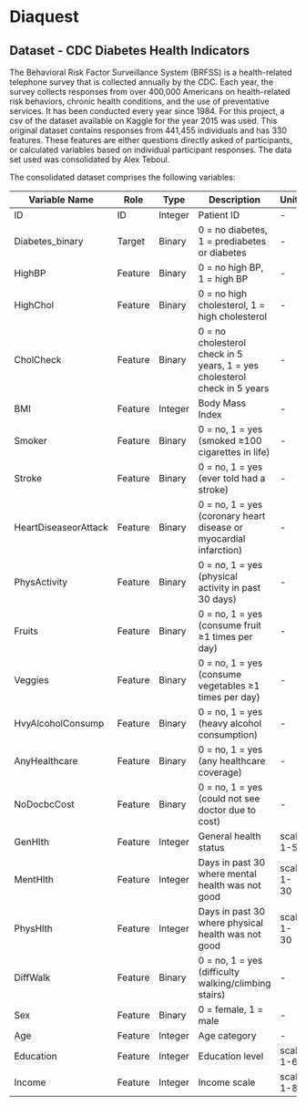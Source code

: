 # Diaquest

## Dataset - CDC Diabetes Health Indicators

The Behavioral Risk Factor Surveillance System (BRFSS) is a health-related telephone survey that is collected annually by the CDC. Each year, the survey collects responses from over 400,000 Americans on health-related risk behaviors, chronic health conditions, and the use of preventative services. It has been conducted every year since 1984. For this project, a csv of the dataset available on Kaggle for the year 2015 was used. This original dataset contains responses from 441,455 individuals and has 330 features. These features are either questions directly asked of participants, or calculated variables based on individual participant responses. The data set used was consolidated by Alex Teboul.

The consolidated dataset comprises the following variables:

| Variable Name           | Role      | Type    | Description                                                                 | Units      |
|-------------------------|-----------|---------|-----------------------------------------------------------------------------|------------|
| ID                      | ID        | Integer | Patient ID                                                                  | -          |
| Diabetes_binary         | Target    | Binary  | 0 = no diabetes, 1 = prediabetes or diabetes                                | -          |
| HighBP                  | Feature   | Binary  | 0 = no high BP, 1 = high BP                                                 | -          |
| HighChol                | Feature   | Binary  | 0 = no high cholesterol, 1 = high cholesterol                               | -          |
| CholCheck               | Feature   | Binary  | 0 = no cholesterol check in 5 years, 1 = yes cholesterol check in 5 years   | -          |
| BMI                     | Feature   | Integer | Body Mass Index                                                             | -          |
| Smoker                  | Feature   | Binary  | 0 = no, 1 = yes (smoked ≥100 cigarettes in life)                            | -          |
| Stroke                  | Feature   | Binary  | 0 = no, 1 = yes (ever told had a stroke)                                    | -          |
| HeartDiseaseorAttack    | Feature   | Binary  | 0 = no, 1 = yes (coronary heart disease or myocardial infarction)           | -          |
| PhysActivity            | Feature   | Binary  | 0 = no, 1 = yes (physical activity in past 30 days)                         | -          |
| Fruits                  | Feature   | Binary  | 0 = no, 1 = yes (consume fruit ≥1 times per day)                            | -          |
| Veggies                 | Feature   | Binary  | 0 = no, 1 = yes (consume vegetables ≥1 times per day)                       | -          |
| HvyAlcoholConsump       | Feature   | Binary  | 0 = no, 1 = yes (heavy alcohol consumption)                                 | -          |
| AnyHealthcare           | Feature   | Binary  | 0 = no, 1 = yes (any healthcare coverage)                                   | -          |
| NoDocbcCost             | Feature   | Binary  | 0 = no, 1 = yes (could not see doctor due to cost)                          | -          |
| GenHlth                 | Feature   | Integer | General health status                                                       | scale 1-5  |
| MentHlth                | Feature   | Integer | Days in past 30 where mental health was not good                            | scale 1-30 |
| PhysHlth                | Feature   | Integer | Days in past 30 where physical health was not good                          | scale 1-30 |
| DiffWalk                | Feature   | Binary  | 0 = no, 1 = yes (difficulty walking/climbing stairs)                        | -          |
| Sex                     | Feature   | Binary  | 0 = female, 1 = male                                                        | -          |
| Age                     | Feature   | Integer | Age category                                                                | -          |
| Education               | Feature   | Integer | Education level                                                             | scale 1-6  |
| Income                  | Feature   | Integer | Income scale                                                                | scale 1-8  |
